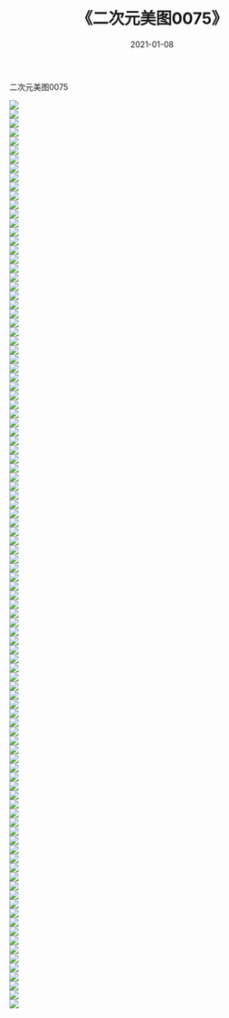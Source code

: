 ﻿---
layout: post
title:  《二次元美图0075》
date:   2021-01-08
img: http://imgx.orgx.ga/二次元/2021/二次元美图0075/000.jpg
categories: [美女, 清纯, 唯美]
---

二次元美图0075

 ![](http://imgx.orgx.ga/二次元/2021/二次元美图0075/001.jpg) <br>![](http://imgx.orgx.ga/二次元/2021/二次元美图0075/002.jpg) <br>![](http://imgx.orgx.ga/二次元/2021/二次元美图0075/003.jpg) <br>![](http://imgx.orgx.ga/二次元/2021/二次元美图0075/004.jpg) <br>![](http://imgx.orgx.ga/二次元/2021/二次元美图0075/005.jpg) <br>![](http://imgx.orgx.ga/二次元/2021/二次元美图0075/006.jpg) <br>![](http://imgx.orgx.ga/二次元/2021/二次元美图0075/007.jpg) <br>![](http://imgx.orgx.ga/二次元/2021/二次元美图0075/008.jpg) <br>![](http://imgx.orgx.ga/二次元/2021/二次元美图0075/009.jpg) <br>![](http://imgx.orgx.ga/二次元/2021/二次元美图0075/010.jpg) <br>![](http://imgx.orgx.ga/二次元/2021/二次元美图0075/011.jpg) <br>![](http://imgx.orgx.ga/二次元/2021/二次元美图0075/012.jpg) <br>![](http://imgx.orgx.ga/二次元/2021/二次元美图0075/013.jpg) <br>![](http://imgx.orgx.ga/二次元/2021/二次元美图0075/014.jpg) <br>![](http://imgx.orgx.ga/二次元/2021/二次元美图0075/015.jpg) <br>![](http://imgx.orgx.ga/二次元/2021/二次元美图0075/016.jpg) <br>![](http://imgx.orgx.ga/二次元/2021/二次元美图0075/017.jpg) <br>![](http://imgx.orgx.ga/二次元/2021/二次元美图0075/018.jpg) <br>![](http://imgx.orgx.ga/二次元/2021/二次元美图0075/019.jpg) <br>![](http://imgx.orgx.ga/二次元/2021/二次元美图0075/020.jpg) <br>![](http://imgx.orgx.ga/二次元/2021/二次元美图0075/021.jpg) <br>![](http://imgx.orgx.ga/二次元/2021/二次元美图0075/022.jpg) <br>![](http://imgx.orgx.ga/二次元/2021/二次元美图0075/023.jpg) <br>![](http://imgx.orgx.ga/二次元/2021/二次元美图0075/024.jpg) <br>![](http://imgx.orgx.ga/二次元/2021/二次元美图0075/025.jpg) <br>![](http://imgx.orgx.ga/二次元/2021/二次元美图0075/026.jpg) <br>![](http://imgx.orgx.ga/二次元/2021/二次元美图0075/027.jpg) <br>![](http://imgx.orgx.ga/二次元/2021/二次元美图0075/028.jpg) <br>![](http://imgx.orgx.ga/二次元/2021/二次元美图0075/029.jpg) <br>![](http://imgx.orgx.ga/二次元/2021/二次元美图0075/030.jpg) <br>![](http://imgx.orgx.ga/二次元/2021/二次元美图0075/031.jpg) <br>![](http://imgx.orgx.ga/二次元/2021/二次元美图0075/032.jpg) <br>![](http://imgx.orgx.ga/二次元/2021/二次元美图0075/033.jpg) <br>![](http://imgx.orgx.ga/二次元/2021/二次元美图0075/034.jpg) <br>![](http://imgx.orgx.ga/二次元/2021/二次元美图0075/035.jpg) <br>![](http://imgx.orgx.ga/二次元/2021/二次元美图0075/036.jpg) <br>![](http://imgx.orgx.ga/二次元/2021/二次元美图0075/037.jpg) <br>![](http://imgx.orgx.ga/二次元/2021/二次元美图0075/038.jpg) <br>![](http://imgx.orgx.ga/二次元/2021/二次元美图0075/039.jpg) <br>![](http://imgx.orgx.ga/二次元/2021/二次元美图0075/040.jpg) <br>![](http://imgx.orgx.ga/二次元/2021/二次元美图0075/041.jpg) <br>![](http://imgx.orgx.ga/二次元/2021/二次元美图0075/042.jpg) <br>![](http://imgx.orgx.ga/二次元/2021/二次元美图0075/043.jpg) <br>![](http://imgx.orgx.ga/二次元/2021/二次元美图0075/044.jpg) <br>![](http://imgx.orgx.ga/二次元/2021/二次元美图0075/045.jpg) <br>![](http://imgx.orgx.ga/二次元/2021/二次元美图0075/046.jpg) <br>![](http://imgx.orgx.ga/二次元/2021/二次元美图0075/047.jpg) <br>![](http://imgx.orgx.ga/二次元/2021/二次元美图0075/048.jpg) <br>![](http://imgx.orgx.ga/二次元/2021/二次元美图0075/049.jpg) <br>![](http://imgx.orgx.ga/二次元/2021/二次元美图0075/050.jpg) <br>![](http://imgx.orgx.ga/二次元/2021/二次元美图0075/051.jpg) <br>![](http://imgx.orgx.ga/二次元/2021/二次元美图0075/052.jpg) <br>![](http://imgx.orgx.ga/二次元/2021/二次元美图0075/053.jpg) <br>![](http://imgx.orgx.ga/二次元/2021/二次元美图0075/054.jpg) <br>![](http://imgx.orgx.ga/二次元/2021/二次元美图0075/055.jpg) <br>![](http://imgx.orgx.ga/二次元/2021/二次元美图0075/056.jpg) <br>![](http://imgx.orgx.ga/二次元/2021/二次元美图0075/057.jpg) <br>![](http://imgx.orgx.ga/二次元/2021/二次元美图0075/058.jpg) <br>![](http://imgx.orgx.ga/二次元/2021/二次元美图0075/059.jpg) <br>![](http://imgx.orgx.ga/二次元/2021/二次元美图0075/060.jpg) <br>![](http://imgx.orgx.ga/二次元/2021/二次元美图0075/061.jpg) <br>![](http://imgx.orgx.ga/二次元/2021/二次元美图0075/062.jpg) <br>![](http://imgx.orgx.ga/二次元/2021/二次元美图0075/063.jpg) <br>![](http://imgx.orgx.ga/二次元/2021/二次元美图0075/064.jpg) <br>![](http://imgx.orgx.ga/二次元/2021/二次元美图0075/065.jpg) <br>![](http://imgx.orgx.ga/二次元/2021/二次元美图0075/066.jpg) <br>![](http://imgx.orgx.ga/二次元/2021/二次元美图0075/067.jpg) <br>![](http://imgx.orgx.ga/二次元/2021/二次元美图0075/068.jpg) <br>![](http://imgx.orgx.ga/二次元/2021/二次元美图0075/069.jpg) <br>![](http://imgx.orgx.ga/二次元/2021/二次元美图0075/070.jpg) <br>![](http://imgx.orgx.ga/二次元/2021/二次元美图0075/071.jpg) <br>![](http://imgx.orgx.ga/二次元/2021/二次元美图0075/072.jpg) <br>![](http://imgx.orgx.ga/二次元/2021/二次元美图0075/073.jpg) <br>![](http://imgx.orgx.ga/二次元/2021/二次元美图0075/074.jpg) <br>![](http://imgx.orgx.ga/二次元/2021/二次元美图0075/075.jpg) <br>![](http://imgx.orgx.ga/二次元/2021/二次元美图0075/076.jpg) <br>![](http://imgx.orgx.ga/二次元/2021/二次元美图0075/077.jpg) <br>![](http://imgx.orgx.ga/二次元/2021/二次元美图0075/078.jpg) <br>![](http://imgx.orgx.ga/二次元/2021/二次元美图0075/079.jpg) <br>![](http://imgx.orgx.ga/二次元/2021/二次元美图0075/080.jpg) <br>![](http://imgx.orgx.ga/二次元/2021/二次元美图0075/081.jpg) <br>![](http://imgx.orgx.ga/二次元/2021/二次元美图0075/082.jpg) <br>![](http://imgx.orgx.ga/二次元/2021/二次元美图0075/083.jpg) <br>![](http://imgx.orgx.ga/二次元/2021/二次元美图0075/084.jpg) <br>![](http://imgx.orgx.ga/二次元/2021/二次元美图0075/085.jpg) <br>![](http://imgx.orgx.ga/二次元/2021/二次元美图0075/086.jpg) <br>![](http://imgx.orgx.ga/二次元/2021/二次元美图0075/087.jpg) <br>![](http://imgx.orgx.ga/二次元/2021/二次元美图0075/088.jpg) <br>![](http://imgx.orgx.ga/二次元/2021/二次元美图0075/089.jpg) <br>![](http://imgx.orgx.ga/二次元/2021/二次元美图0075/090.jpg) <br>![](http://imgx.orgx.ga/二次元/2021/二次元美图0075/091.jpg) <br>![](http://imgx.orgx.ga/二次元/2021/二次元美图0075/092.jpg) <br>![](http://imgx.orgx.ga/二次元/2021/二次元美图0075/093.jpg) <br>![](http://imgx.orgx.ga/二次元/2021/二次元美图0075/094.jpg) <br>![](http://imgx.orgx.ga/二次元/2021/二次元美图0075/095.jpg) <br>![](http://imgx.orgx.ga/二次元/2021/二次元美图0075/096.jpg) <br>![](http://imgx.orgx.ga/二次元/2021/二次元美图0075/097.jpg) <br>![](http://imgx.orgx.ga/二次元/2021/二次元美图0075/098.jpg) <br>![](http://imgx.orgx.ga/二次元/2021/二次元美图0075/099.jpg) <br>![](http://imgx.orgx.ga/二次元/2021/二次元美图0075/100.jpg) <br>
